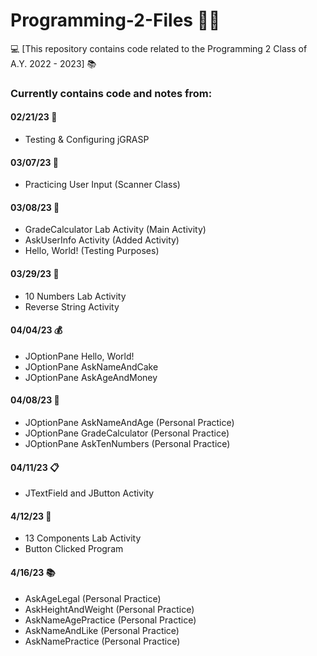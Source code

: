 # Programming-2-Files 👨‍💻
💻 [This repository contains code related to the Programming 2 Class of A.Y. 2022 - 2023] 📚

### Currently contains code and notes from:

#### 02/21/23 🔧
- Testing & Configuring jGRASP

#### 03/07/23 📝
- Practicing User Input (Scanner Class)

#### 03/08/23 💯
- GradeCalculator Lab Activity (Main Activity)
- AskUserInfo Activity (Added Activity)
- Hello, World! (Testing Purposes)

#### 03/29/23 🔢
- 10 Numbers Lab Activity
- Reverse String Activity

#### 04/04/23 💰
- JOptionPane Hello, World!
- JOptionPane AskNameAndCake
- JOptionPane AskAgeAndMoney

#### 04/08/23 📝
- JOptionPane AskNameAndAge (Personal Practice)
- JOptionPane GradeCalculator (Personal Practice)
- JOptionPane AskTenNumbers (Personal Practice)

#### 04/11/23 📋
- JTextField and JButton Activity

#### 4/12/23 🍕
- 13 Components Lab Activity
- Button Clicked Program

#### 4/16/23 📚
- AskAgeLegal (Personal Practice)
- AskHeightAndWeight (Personal Practice)
- AskNameAgePractice (Personal Practice)
- AskNameAndLike (Personal Practice)
- AskNamePractice (Personal Practice)
